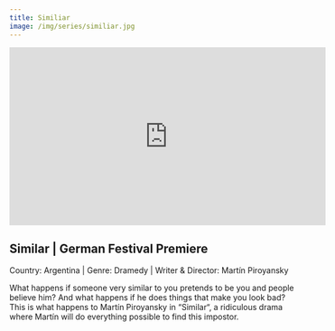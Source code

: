 ```yaml
---
title: Similiar
image: /img/series/similiar.jpg
---
```

<iframe width="560" height="315" src="https://www.youtube.com/embed/XOkIKPMgD94?controls=1" frameborder="0" allow="accelerometer; autoplay; encrypted-media; gyroscope; picture-in-picture" allowfullscreen></iframe>

## Similar | German Festival Premiere
Country: Argentina | Genre: Dramedy | Writer & Director: Martín Piroyansky

What happens if someone very similar to you pretends to be you and people believe him? And what happens if he does things that make you look bad? This is what happens to Martín Piroyansky in “Similar“, a ridiculous drama where Martín will do everything possible to find this impostor.